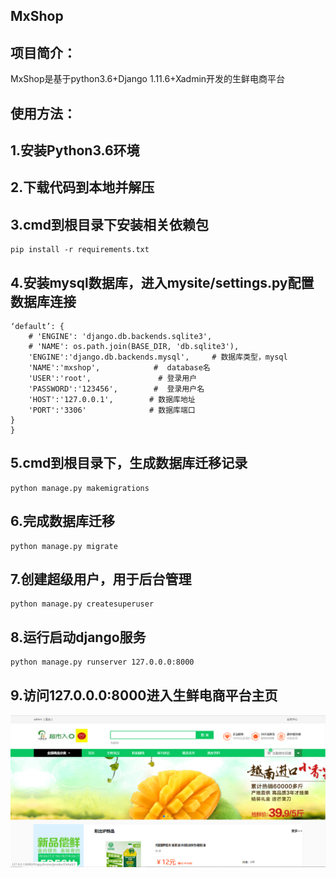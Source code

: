 MxShop
-------
项目简介：
-------
MxShop是基于python3.6+Django 1.11.6+Xadmin开发的生鲜电商平台

使用方法：
-------
1.安装Python3.6环境
-------
2.下载代码到本地并解压
-------
3.cmd到根目录下安装相关依赖包
-------
```
pip install -r requirements.txt
```
4.安装mysql数据库，进入mysite/settings.py配置数据库连接
-------

```DATABASES = {
‘default’: {
    # 'ENGINE': 'django.db.backends.sqlite3',
    # 'NAME': os.path.join(BASE_DIR, 'db.sqlite3'),
    'ENGINE':'django.db.backends.mysql',     # 数据库类型，mysql
    'NAME':'mxshop',            #  database名
    'USER':'root',               # 登录用户
    'PASSWORD':'123456',        #  登录用户名
    'HOST':'127.0.0.1',        # 数据库地址
    'PORT':'3306'              # 数据库端口
}
}
```
5.cmd到根目录下，生成数据库迁移记录
-------
```
python manage.py makemigrations
```
6.完成数据库迁移
-------
```
python manage.py migrate 
```
7.创建超级用户，用于后台管理
-------
```
python manage.py createsuperuser
```
8.运行启动django服务
-------
```
python manage.py runserver 127.0.0.0:8000
```
9.访问127.0.0.0:8000进入生鲜电商平台主页
-------
![](https://github.com/PyGuojun/MxShop/blob/master/image/my_logo.png)

